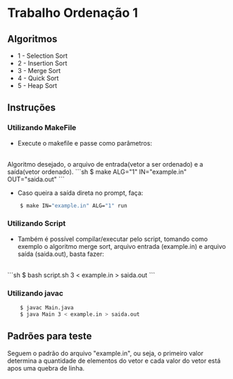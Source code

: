 # Trabalho Ordenação 1

## Algoritmos
- 1 - Selection Sort
- 2 - Insertion Sort
- 3 - Merge Sort
- 4 - Quick Sort
- 5 - Heap Sort

## Instruções
### Utilizando MakeFile
- Execute o makefile e passe como parâmetros:
<br/>
Algoritmo desejado, o arquivo de entrada(vetor a ser ordenado) e a saída(vetor ordenado).
```sh
    $ make ALG="1" IN="example.in" OUT="saida.out"
```

- Caso queira a saída direta no prompt, faça:
```sh
    $ make IN="example.in" ALG="1" run
```
### Utilizando Script
- Também é possível compilar/executar pelo script, tomando como exemplo o algoritmo merge sort, arquivo entrada (example.in) e arquivo saída (saida.out), basta fazer:
<br/>
```sh
    $ bash script.sh 3 < example.in > saida.out
```

### Utilizando javac
```sh
    $ javac Main.java
    $ java Main 3 < example.in > saida.out
```
## Padrões para teste
Seguem o padrão do arquivo "example.in", ou seja, o primeiro valor determina a quantidade de elementos do vetor e cada valor do vetor está apos uma quebra de linha.

